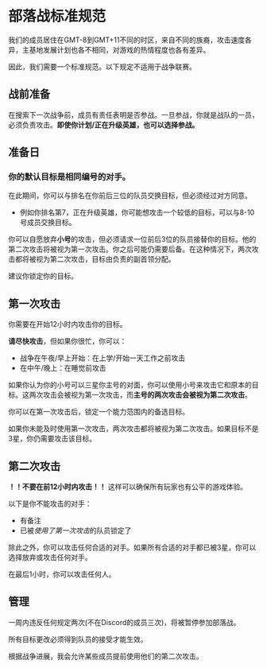 # 部落战标准规范
我们的成员居住在GMT-8到GMT+11不同的时区，来自不同的族裔，攻击速度各异，主基地发展计划也各不相同，对游戏的热情程度也各有差异。

因此，我们需要一个标准规范。以下规定不适用于战争联赛。

## 战前准备
在搜索下一次战争前，成员有责任表明是否参战。一旦参战，你就是战队的一员，必须负责攻击。**即使你计划/正在升级英雄，也可以选择参战。**

## 准备日
### 你的默认目标是相同编号的对手。
在此期间，你可以与排名在你前后三位的队员交换目标，但必须经过对方同意。
* 例如你排名第7，正在升级英雄，你可能想攻击一个较低的目标，可以与8-10号成员交换目标。

你可以自愿放弃**小号**的攻击，但必须请求一位前后3位的队员接替你的目标。他的第二次攻击将被视为第一次攻击。你之后可能仍需要后备。在这种情况下，两次攻击都将被视为第二次攻击，目标由负责的副首领分配。

建议你锁定你的目标。

## 第一次攻击
你需要在开始12小时内攻击你的目标。

**请尽快攻击**，但如果你很忙，你可以：
* 战争在午夜/早上开始：在上学/开始一天工作之前攻击
* 在中午/晚上：在睡觉前攻击

如果你认为你的小号可以三星你主号的对面，你可以使用小号来攻击它和原本的目标。这两次攻击会被视为第一次攻击，而**主号的两次攻击会被视为第二次攻击**。

你可以在第一次攻击后，锁定一个能力范围内的备选目标。

如果你未能及时使用第一次攻击，两次攻击都将被视为第二次攻击。如果目标不是3星，你仍需要攻击该目标。

## 第二次攻击
**！！不要在前12小时内攻击！！** 这样可以确保所有玩家也有公平的游戏体验。

以下是你不能攻击的对手：
* 有备注
* 已被*使用了第一次攻击*的队员锁定了

除此之外，你可以攻击任何合适的对手。如果所有合适的对手都已被3星，你可以选择放弃或攻击任何对手。

在最后1小时，你可以攻击任何人。

## 管理
一周内违反任何规定两次(不在Discord的成员三次)，将被暂停参加部落战。

所有目标更改必须得到队员的接受才能生效。

根据战争进展，我会允许某些成员提前使用他们的第二次攻击。